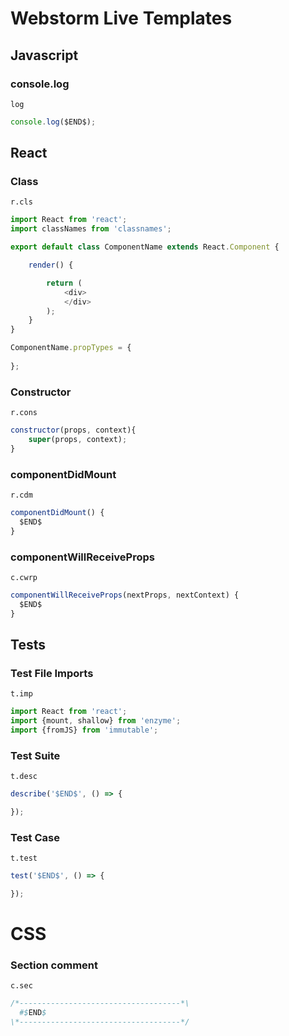 # Webstorm Live Templates

## Javascript

### console.log

`log`

```javascript
console.log($END$);
```

## React

### Class

`r.cls`

```javascript
import React from 'react';
import classNames from 'classnames';

export default class ComponentName extends React.Component {

    render() {

        return (
            <div>
            </div>
        );
    }
}

ComponentName.propTypes = {
    
};
```

### Constructor

`r.cons`

```javascript
constructor(props, context){
    super(props, context);
}
```

### componentDidMount

`r.cdm`

```javascript
componentDidMount() {
  $END$
}
```

### componentWillReceiveProps

`c.cwrp`

```javascript
componentWillReceiveProps(nextProps, nextContext) {
  $END$
}
```

## Tests

### Test File Imports

`t.imp`

```javascript
import React from 'react';
import {mount, shallow} from 'enzyme';
import {fromJS} from 'immutable';
```

### Test Suite

`t.desc`

```javascript
describe('$END$', () => {

});
```

### Test Case

`t.test`

```javascript
test('$END$', () => {

});
```

# CSS

### Section comment

`c.sec`

```css
/*------------------------------------*\
  #$END$
\*------------------------------------*/
```
